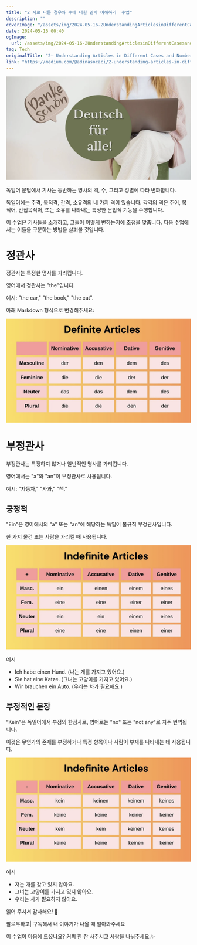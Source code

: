 ```yaml
---
title: "2 서로 다른 경우와 수에 대한 관사 이해하기  수업"
description: ""
coverImage: "/assets/img/2024-05-16-2UnderstandingArticlesinDifferentCasesandNumberLesson_0.png"
date: 2024-05-16 00:40
ogImage: 
  url: /assets/img/2024-05-16-2UnderstandingArticlesinDifferentCasesandNumberLesson_0.png
tag: Tech
originalTitle: "2— Understanding Articles in Different Cases and Number — Lesson"
link: "https://medium.com/@adinasocaci/2-understanding-articles-in-different-cases-and-number-lesson-80aa38b4fced"
---
```



![이미지](/assets/img/2024-05-16-2UnderstandingArticlesinDifferentCasesandNumberLesson_0.png)

독일어 문법에서 기사는 동반하는 명사의 격, 수, 그리고 성별에 따라 변화합니다.

독일어에는 주격, 목적격, 간격, 소유격의 네 가지 격이 있습니다. 각각의 격은 주어, 목적어, 간접목적어, 또는 소유를 나타내는 특정한 문법적 기능을 수행합니다.

이 수업은 기사들을 소개하고, 그들이 어떻게 변하는지에 초점을 맞춥니다. 다음 수업에서는 이들을 구분하는 방법을 살펴볼 것입니다.



# 정관사

정관사는 특정한 명사를 가리킵니다.

영어에서 정관사는 "the"입니다.

예시: "the car," "the book," "the cat".



아래 Markdown 형식으로 변경해주세요:


![이미지](/assets/img/2024-05-16-2UnderstandingArticlesinDifferentCasesandNumberLesson_1.png)

# 부정관사

부정관사는 특정하지 않거나 일반적인 명사를 가리킵니다.

영어에서는 "a"와 "an"이 부정관사로 사용됩니다.




예시: "자동차," "사과," "책."

## 긍정적

"Ein"은 영어에서의 "a" 또는 "an"에 해당하는 독일어 불규칙 부정관사입니다. 

한 가지 물건 또는 사람을 가리킬 때 사용됩니다.




![이미지](/assets/img/2024-05-16-2UnderstandingArticlesinDifferentCasesandNumberLesson_2.png)

예시

- Ich habe einen Hund. (나는 개를 가지고 있어요.)
- Sie hat eine Katze. (그녀는 고양이를 가지고 있어요.)
- Wir brauchen ein Auto. (우리는 차가 필요해요.)

## 부정적인 문장




“Kein”은 독일어에서 부정의 한정사로, 영어로는 "no" 또는 "not any"로 자주 번역됩니다.

이것은 무언가의 존재를 부정하거나 특정 항목이나 사람이 부재를 나타내는 데 사용됩니다.

![이미지](/assets/img/2024-05-16-2UnderstandingArticlesinDifferentCasesandNumberLesson_3.png)

예시



- 저는 개를 갖고 있지 않아요.
- 그녀는 고양이를 가지고 있지 않아요.
- 우리는 차가 필요하지 않아요.

읽어 주셔서 감사해요! 💖

팔로우하고| 구독해서 내 이야기가 나올 때 알아봐주세요

이 수업이 마음에 드셨나요? 커피 한 잔 사주시고 사랑을 나눠주세요.✨